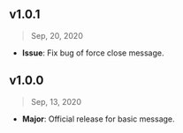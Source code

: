 ## v1.0.1

> Sep, 20, 2020

- **Issue**: Fix bug of force close message.

## v1.0.0

> Sep, 13, 2020

- **Major**: Official release for basic message.

